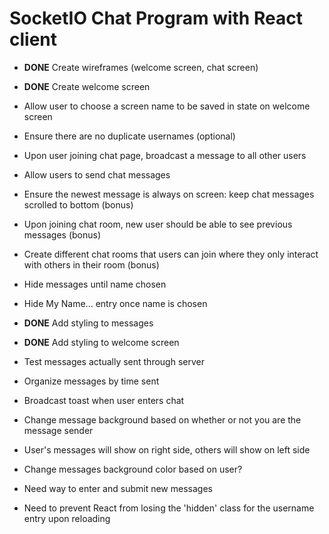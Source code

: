 # SocketIO Chat Program with React client

- **DONE** Create wireframes (welcome screen, chat screen)
- **DONE** Create welcome screen
- Allow user to choose a screen name to be saved in state on welcome screen
- Ensure there are no duplicate usernames (optional)
- Upon user joining chat page, broadcast a message to all other users
- Allow users to send chat messages
- Ensure the newest message is always on screen: keep chat messages scrolled to bottom (bonus)
- Upon joining chat room, new user should be able to see previous messages (bonus)
- Create different chat rooms that users can join where they only interact with others in their room (bonus)

- Hide messages until name chosen
- Hide My Name... entry once name is chosen
- **DONE** Add styling to messages
- **DONE** Add styling to welcome screen
- Test messages actually sent through server
- Organize messages by time sent
- Broadcast toast when user enters chat
- Change message background based on whether or not you are the message sender
- User's messages will show on right side, others will show on left side
- Change messages background color based on user?
- Need way to enter and submit new messages
- Need to prevent React from losing the 'hidden' class for the username entry upon reloading
